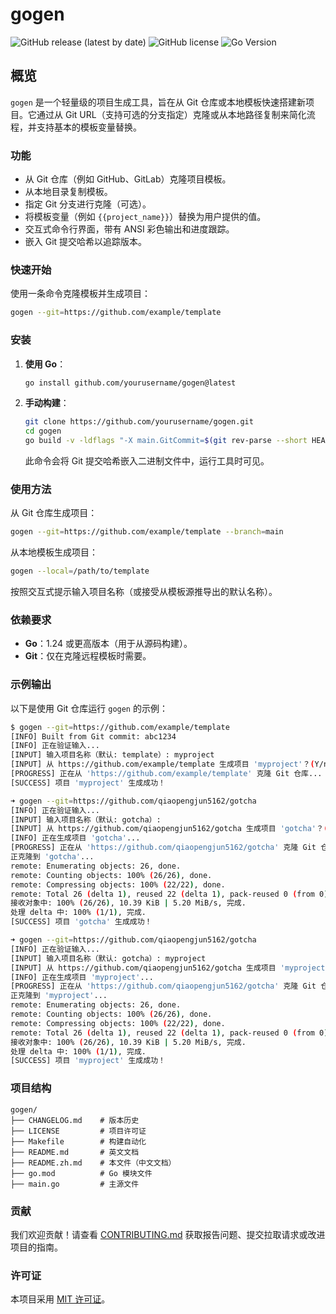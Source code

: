 # gogen

![GitHub release (latest by date)](https://img.shields.io/github/v/release/qiaopengjun5162/gogen)
![GitHub license](https://img.shields.io/github/license/qiaopengjun5162/gogen)
![Go Version](https://img.shields.io/badge/go-%3E%3D1.24-blue)

## 概览

`gogen` 是一个轻量级的项目生成工具，旨在从 Git 仓库或本地模板快速搭建新项目。它通过从 Git
URL（支持可选的分支指定）克隆或从本地路径复制来简化流程，并支持基本的模板变量替换。

### 功能

- 从 Git 仓库（例如 GitHub、GitLab）克隆项目模板。
- 从本地目录复制模板。
- 指定 Git 分支进行克隆（可选）。
- 将模板变量（例如 `{{project_name}}`）替换为用户提供的值。
- 交互式命令行界面，带有 ANSI 彩色输出和进度跟踪。
- 嵌入 Git 提交哈希以追踪版本。

### 快速开始

使用一条命令克隆模板并生成项目：

```bash
gogen --git=https://github.com/example/template
```

### 安装

1. **使用 Go**：
   ```bash
   go install github.com/yourusername/gogen@latest
   ```
2. **手动构建**：
   ```bash
   git clone https://github.com/yourusername/gogen.git
   cd gogen
   go build -v -ldflags "-X main.GitCommit=$(git rev-parse --short HEAD)" -o gogen ./main.go
   ```
   此命令会将 Git 提交哈希嵌入二进制文件中，运行工具时可见。

### 使用方法

从 Git 仓库生成项目：

```bash
gogen --git=https://github.com/example/template --branch=main
```

从本地模板生成项目：

```bash
gogen --local=/path/to/template
```

按照交互式提示输入项目名称（或接受从模板源推导出的默认名称）。

### 依赖要求

- **Go**：1.24 或更高版本（用于从源码构建）。
- **Git**：仅在克隆远程模板时需要。

### 示例输出

以下是使用 Git 仓库运行 `gogen` 的示例：

```bash
$ gogen --git=https://github.com/example/template
[INFO] Built from Git commit: abc1234
[INFO] 正在验证输入...
[INPUT] 输入项目名称（默认: template）: myproject
[INPUT] 从 https://github.com/example/template 生成项目 'myproject'？(Y/n): Y
[PROGRESS] 正在从 'https://github.com/example/template' 克隆 Git 仓库...
[SUCCESS] 项目 'myproject' 生成成功！

➜ gogen --git=https://github.com/qiaopengjun5162/gotcha
[INFO] 正在验证输入...
[INPUT] 输入项目名称（默认: gotcha）:
[INPUT] 从 https://github.com/qiaopengjun5162/gotcha 生成项目 'gotcha'？(Y/n):
[INFO] 正在生成项目 'gotcha'...
[PROGRESS] 正在从 'https://github.com/qiaopengjun5162/gotcha' 克隆 Git 仓库...
正克隆到 'gotcha'...
remote: Enumerating objects: 26, done.
remote: Counting objects: 100% (26/26), done.
remote: Compressing objects: 100% (22/22), done.
remote: Total 26 (delta 1), reused 22 (delta 1), pack-reused 0 (from 0)
接收对象中: 100% (26/26), 10.39 KiB | 5.20 MiB/s, 完成.
处理 delta 中: 100% (1/1), 完成.
[SUCCESS] 项目 'gotcha' 生成成功！

➜ gogen --git=https://github.com/qiaopengjun5162/gotcha
[INFO] 正在验证输入...
[INPUT] 输入项目名称（默认: gotcha）: myproject
[INPUT] 从 https://github.com/qiaopengjun5162/gotcha 生成项目 'myproject'？(Y/n): y
[INFO] 正在生成项目 'myproject'...
[PROGRESS] 正在从 'https://github.com/qiaopengjun5162/gotcha' 克隆 Git 仓库...
正克隆到 'myproject'...
remote: Enumerating objects: 26, done.
remote: Counting objects: 100% (26/26), done.
remote: Compressing objects: 100% (22/22), done.
remote: Total 26 (delta 1), reused 22 (delta 1), pack-reused 0 (from 0)
接收对象中: 100% (26/26), 10.39 KiB | 5.20 MiB/s, 完成.
处理 delta 中: 100% (1/1), 完成.
[SUCCESS] 项目 'myproject' 生成成功！
```

### 项目结构

```
gogen/
├── CHANGELOG.md    # 版本历史
├── LICENSE         # 项目许可证
├── Makefile        # 构建自动化
├── README.md       # 英文文档
├── README.zh.md    # 本文件（中文文档）
├── go.mod          # Go 模块文件
├── main.go         # 主源文件
```

### 贡献

我们欢迎贡献！请查看 [CONTRIBUTING.md](CONTRIBUTING.md) 获取报告问题、提交拉取请求或改进项目的指南。

### 许可证

本项目采用 [MIT 许可证](LICENSE)。
